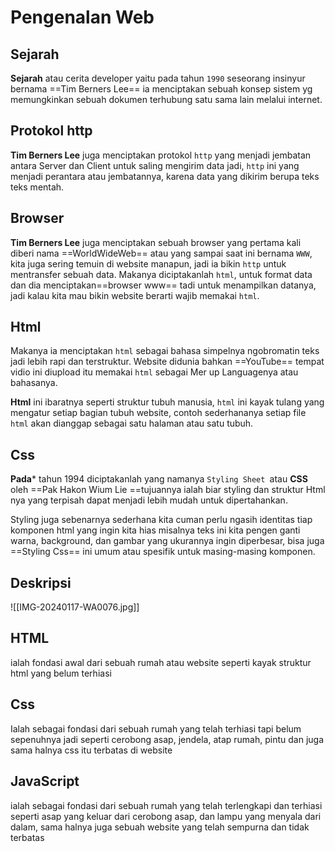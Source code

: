 # Pengenalan Web
## Sejarah

**Sejarah** atau cerita developer yaitu pada tahun `1990` seseorang  insinyur bernama ==Tim Berners Lee==
ia menciptakan sebuah konsep sistem yg memungkinkan sebuah dokumen terhubung satu sama lain melalui internet.

## Protokol http

**Tim Berners Lee** juga menciptakan protokol `http` yang menjadi jembatan antara Server dan Client untuk saling mengirim data jadi, `http` ini yang menjadi perantara atau jembatannya, karena data yang dikirim berupa teks teks mentah.


## Browser 

**Tim Berners Lee** juga menciptakan sebuah browser yang pertama kali diberi nama ==WorldWideWeb== atau yang sampai saat ini bernama `WWW`, kita juga sering temuin di website manapun, jadi ia bikin `http` untuk mentransfer sebuah data. Makanya diciptakanlah `html`, untuk format data dan dia menciptakan==browser www== tadi untuk menampilkan datanya, jadi kalau kita mau bikin website berarti wajib memakai `html`.

## Html

Makanya ia menciptakan `html` sebagai bahasa simpelnya ngobromatin teks jadi lebih rapi dan terstruktur. Website didunia bahkan ==YouTube== tempat vidio ini diupload itu memakai `html` sebagai Mer up Languagenya atau bahasanya.

**Html** ini ibaratnya seperti struktur tubuh manusia, `html` ini kayak tulang yang mengatur setiap bagian tubuh website, contoh sederhananya setiap file `html` akan dianggap sebagai satu halaman atau satu tubuh.
## Css

**Pada*** tahun 1994 diciptakanlah yang namanya `Styling Sheet `atau **CSS** oleh ==Pak Hakon Wium Lie ==tujuannya ialah biar styling dan struktur Html nya yang terpisah dapat menjadi lebih mudah untuk dipertahankan.

Styling juga sebenarnya sederhana kita cuman perlu ngasih identitas tiap komponen html yang ingin kita hias misalnya teks ini kita pengen ganti warna, background, dan gambar yang ukurannya ingin diperbesar, bisa juga ==Styling Css== ini umum atau spesifik untuk masing-masing komponen.

## Deskripsi

![[IMG-20240117-WA0076.jpg]]

## HTML
ialah fondasi awal dari sebuah rumah atau website seperti kayak struktur html yang belum terhiasi 

## Css
Ialah sebagai fondasi dari sebuah rumah yang telah terhiasi tapi belum sepenuhnya jadi seperti cerobong asap, jendela, atap rumah, pintu dan juga sama halnya css itu terbatas di website
## JavaScript
ialah sebagai fondasi dari sebuah rumah yang telah terlengkapi dan terhiasi seperti asap yang keluar dari cerobong asap, dan lampu yang menyala dari dalam, sama halnya juga sebuah website yang telah sempurna dan tidak terbatas